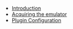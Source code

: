 - [Introduction](index.md)
- [Acquiring the emulator](Emulator.md)
- [Plugin Configuration](Config.md)

